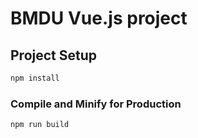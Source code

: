 # BMDU Vue.js project

## Project Setup

```sh
npm install
```


### Compile and Minify for Production

```sh
npm run build
```
